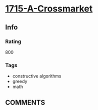 # [1715-A-Crossmarket](https://codeforces.com/problemset/problem/1715/A)

## Info

### Rating

800

### Tags

- constructive algorithms
- greedy
- math

## __COMMENTS__

>